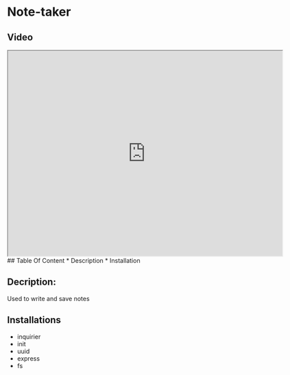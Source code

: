 # Note-taker

## Video
<iframe src="https://drive.google.com/file/d/1280IWe49Hqn72oXYUG-_VbwNzqazRj1X/preview" width="640" height="480"></iframe>
## Table Of Content
* Description
* Installation


## Decription:
Used to write and save notes

## Installations
* inquirier
* init
* uuid
* express
* fs
